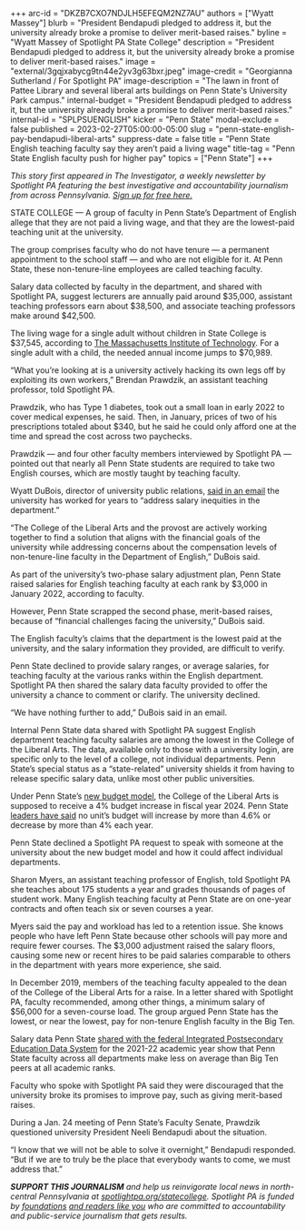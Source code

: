 +++
arc-id = "DKZB7CXO7NDJLH5EFEQM2NZ7AU"
authors = ["Wyatt Massey"]
blurb = "President Bendapudi pledged to address it, but the university already broke a promise to deliver merit-based raises."
byline = "Wyatt Massey of Spotlight PA State College"
description = "President Bendapudi pledged to address it, but the university already broke a promise to deliver merit-based raises."
image = "external/3gqjxabycg9tn44e2yv3g63bxr.jpeg"
image-credit = "Georgianna Sutherland / For Spotlight PA"
image-description = "The lawn in front of Pattee Library and several liberal arts buildings on Penn State's University Park campus."
internal-budget = "President Bendapudi pledged to address it, but the university already broke a promise to deliver merit-based raises."
internal-id = "SPLPSUENGLISH"
kicker = "Penn State"
modal-exclude = false
published = 2023-02-27T05:00:00-05:00
slug = "penn-state-english-pay-bendapudi-liberal-arts"
suppress-date = false
title = "Penn State English teaching faculty say they aren’t paid a living wage"
title-tag = "Penn State English faculty push for higher pay"
topics = ["Penn State"]
+++

<i>This story first appeared in The Investigator, a weekly newsletter by Spotlight PA featuring the best investigative and accountability journalism from across Pennsylvania. </i><a href="https://www.spotlightpa.org/newsletters"><i>Sign up for free here.</i></a>

STATE COLLEGE — A group of faculty in Penn State’s Department of English allege that they are not paid a living wage, and that they are the lowest-paid teaching unit at the university.

The group comprises faculty who do not have tenure — a permanent appointment to the school staff — and who are not eligible for it. At Penn State, these non-tenure-line employees are called teaching faculty.

Salary data collected by faculty in the department, and shared with Spotlight PA, suggest lecturers are annually paid around $35,000, assistant teaching professors earn about $38,500, and associate teaching professors make around $42,500.

The living wage for a single adult without children in State College is $37,545, according to <a href="https://livingwage.mit.edu/metros/44300">The Massachusetts Institute of Technology</a>. For a single adult with a child, the needed annual income jumps to $70,989.

<script src="https://www.spotlightpa.org/embed.js" async></script><div data-spl-embed-version="1" data-spl-src="https://www.spotlightpa.org/embeds/newsletter/?cta=Sign%20up%20for%20our%20new%20regional%20newsletter%2C%20%3Cb%3ETalk%20of%20the%20Town%3C%2Fb%3E%2C%20and%20get%20all%20the%20news%20and%20notes%20from%20State%20College%20and%20north-central%20PA.&button=Sign%20Up%20Now&preselect=state_college&eyebrow=DON'T%20MISS%20A%20BEAT"></div>

“What you’re looking at is a university actively hacking its own legs off by exploiting its own workers,” Brendan Prawdzik, an assistant teaching professor, told Spotlight PA.

Prawdzik, who has Type 1 diabetes, took out a small loan in early 2022 to cover medical expenses, he said. Then, in January, prices of two of his prescriptions totaled about $340, but he said he could only afford one at the time and spread the cost across two paychecks.

Prawdzik — and four other faculty members interviewed by Spotlight PA — pointed out that nearly all Penn State students are required to take two English courses, which are mostly taught by teaching faculty.

Wyatt DuBois, director of university public relations, <a href="https://www.documentcloud.org/documents/23689900-penn-state-english-full-strat-comm-email-exchange" target="_blank">said in an email</a> the university has worked for years to “address salary inequities in the department.”

“The College of the Liberal Arts and the provost are actively working together to find a solution that aligns with the financial goals of the university while addressing concerns about the compensation levels of non-tenure-line faculty in the Department of English,” DuBois said.

As part of the university’s two-phase salary adjustment plan, Penn State raised salaries for English teaching faculty at each rank by $3,000 in January 2022, according to faculty.

However, Penn State scrapped the second phase, merit-based raises, because of “financial challenges facing the university,” DuBois said.

The English faculty’s claims that the department is the lowest paid at the university, and the salary information they provided, are difficult to verify.

Penn State declined to provide salary ranges, or average salaries, for teaching faculty at the various ranks within the English department. Spotlight PA then shared the salary data faculty provided to offer the university a chance to comment or clarify. The university declined.

“We have nothing further to add,” DuBois said in an email.

<script src="https://www.spotlightpa.org/embed.js" async></script><div data-spl-embed-version="1" data-spl-src="https://www.spotlightpa.org/embeds/donate/"></div>

Internal Penn State data shared with Spotlight PA suggest English department teaching faculty salaries are among the lowest in the College of the Liberal Arts. The data, available only to those with a university login, are specific only to the level of a college, not individual departments. Penn State’s special status as a “state-related” university shields it from having to release specific salary data, unlike most other public universities.

Under Penn State’s <a href="https://budgetandfinance.psu.edu/budget-allocations">new budget model</a>, the College of the Liberal Arts is supposed to receive a 4% budget increase in fiscal year 2024. Penn State <a href="https://www.psu.edu/news/administration/story/penn-state-leaders-provide-overview-budget-allocation-model-town-hall/">leaders have said</a> no unit’s budget will increase by more than 4.6% or decrease by more than 4% each year.

Penn State declined a Spotlight PA request to speak with someone at the university about the new budget model and how it could affect individual departments.

Sharon Myers, an assistant teaching professor of English, told Spotlight PA she teaches about 175 students a year and grades thousands of pages of student work. Many English teaching faculty at Penn State are on one-year contracts and often teach six or seven courses a year.

Myers said the pay and workload has led to a retention issue. She knows people who have left Penn State because other schools will pay more and require fewer courses. The $3,000 adjustment raised the salary floors, causing some new or recent hires to be paid salaries comparable to others in the department with years more experience, she said.

In December 2019, members of the teaching faculty appealed to the dean of the College of the Liberal Arts for a raise. In a letter shared with Spotlight PA, faculty recommended, among other things, a minimum salary of $56,000 for a seven-course load. The group argued Penn State has the lowest, or near the lowest, pay for non-tenure English faculty in the Big Ten.

Salary data Penn State <a href="https://nces.ed.gov/ipeds/DFR/2022/ReportHTML.aspx?unitid=495767">shared with the federal Integrated Postsecondary Education Data System</a> for the 2021-22 academic year show that Penn State faculty across all departments make less on average than Big Ten peers at all academic ranks.

Faculty who spoke with Spotlight PA said they were discouraged that the university broke its promises to improve pay, such as giving merit-based raises.

During a Jan. 24 meeting of Penn State’s Faculty Senate, Prawdzik questioned university President Neeli Bendapudi about the situation.

“I know that we will not be able to solve it overnight,” Bendapudi responded. “But if we are to truly be the place that everybody wants to come, we must address that.”

<script src="https://www.spotlightpa.org/embed.js" async></script><div data-spl-embed-version="1" data-spl-src="https://www.spotlightpa.org/embeds/tips/?tip_text=Do%20you%20have%20a%20tip%20about%20Penn%20State%3F%20We%20want%20to%20hear%20from%20you."></div>

<i><b>SUPPORT THIS JOURNALISM</b></i><i> and help us reinvigorate local news in north-central Pennsylvania at </i><a href="https://checkout.fundjournalism.org/memberform?org_id=spotlightpa&campaign=7015G0000013pUYQAY&utm_source=www.spotlightpa.org&utm_medium=statecollege:section&utm_campaign=statecollege:main"><i>spotlightpa.org/statecollege</i></a><i>. Spotlight PA is funded by </i><a href="https://www.spotlightpa.org/support"><i>foundations</i></a><i> </i><a href="https://www.spotlightpa.org/support"><i>and readers like you</i></a><i> who are committed to accountability and public-service journalism that gets results.</i>
